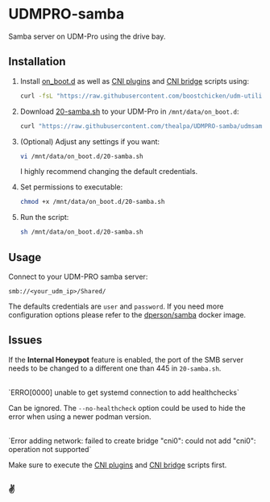 # UDMPRO-samba

Samba server on UDM-Pro using the drive bay.

## Installation

1. Install [on_boot.d](https://github.com/boostchicken/udm-utilities) as well as [CNI plugins](https://github.com/boostchicken-dev/udm-utilities/blob/master/cni-plugins/05-install-cni-plugins.sh) and [CNI bridge](https://github.com/boostchicken-dev/udm-utilities/blob/master/on-boot-script/examples/udm-networking/on_boot.d/05-cni-bridge.sh) scripts using:

    ```bash
    curl -fsL "https://raw.githubusercontent.com/boostchicken/udm-utilities/HEAD/on-boot-script/remote_install.sh" | /bin/sh
    ```

2. Download [20-samba.sh](https://raw.githubusercontent.com/thealpa/UDMPRO-samba/udmsamba-master/20-samba.sh) to your UDM-Pro in `/mnt/data/on_boot.d`:

    ```bash
    curl "https://raw.githubusercontent.com/thealpa/UDMPRO-samba/udmsamba-master/20-samba.sh" -o /mnt/data/on_boot.d/20-samba.sh
    ```

3. (Optional) Adjust any settings if you want:

    ```bash
    vi /mnt/data/on_boot.d/20-samba.sh
    ```
    
    I highly recommend changing the default credentials.  

4. Set permissions to executable:

    ```bash
    chmod +x /mnt/data/on_boot.d/20-samba.sh
    ```

5. Run the script:

    ```bash
    sh /mnt/data/on_boot.d/20-samba.sh
    ```

## Usage

Connect to your UDM-PRO samba server:

`smb://<your_udm_ip>/Shared/`

The defaults credentials are `user` and `password`.
If you need more configuration options please refer to the [dperson/samba](https://hub.docker.com/r/dperson/samba) docker image.

## Issues

If the **Internal Honeypot** feature is enabled, the port of the SMB server needs to be changed to a different one than 445 in `20-samba.sh`.

<br />
`ERRO[0000] unable to get systemd connection to add healthchecks`

Can be ignored. The `--no-healthcheck` option could be used to hide the error when using a newer podman version.

<br />
`Error adding network: failed to create bridge "cni0": could not add "cni0": operation not supported`

Make sure to execute the [CNI plugins](https://github.com/boostchicken-dev/udm-utilities/blob/master/cni-plugins/05-install-cni-plugins.sh) and [CNI bridge](https://github.com/boostchicken-dev/udm-utilities/blob/master/on-boot-script/examples/udm-networking/on_boot.d/05-cni-bridge.sh) scripts first.
##

### ✌️
